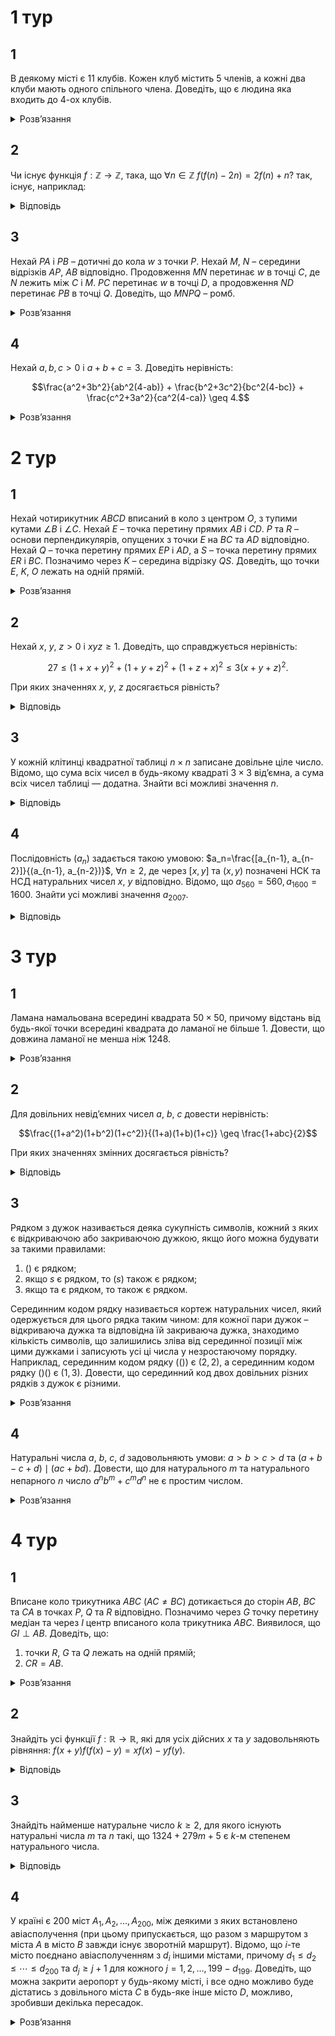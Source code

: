 # 1 тур
## 1
В деякому місті є 11 клубів. Кожен клуб містить 5 членів, а кожні два клуби мають одного спільного члена. Доведіть, що є людина яка входить до 4-ох клубів.
<details><summary>Розв’язання</summary>

Сформуємо табличку $A$ в якій рядки пронумеровані клубами, а стовпчики – членами. В клітинці $(i, j)$ стоїть число $a_{ij} = 1$, якщо людина $j$ входить до клубу $i$ і $a_{ij} = 0$ в протилежному випадку. Тоді в кожному рядку п’ять 1, і для кожних $(i, j)$ існує таке $k$, що $a_{ik} = a_{jk} = 1$. Тоді, в $A$ є 55 одиниць. Ми маємо довести, що існує стовпчик з чотирма одиницями. Без втрати загальності, припустимо, що $a_{1i} = 1$ для $i = \overline{1,5}$. Розглянемо _підтабличку_ $B$, що утворена з перших п’яти стовпчиків і останніх десяти рядків. Кожний рядок $B$ має хоча б одну одиничку, тому загалом в $B$ хоча б десять одиничок. Якщо є якийсь стовпчик з трьома одиничками, то задача розв’язана. Якщо ні, то кожний стовпчик містить по дві одинички і тому всі відповідні стовпчики таблички $A$ містять по три одинички. Розглядаючи решту таблички $A$ аналогічно приходимо до висновку, що всі стовпчики містять по три одинички. Але це неможливо, оскільки кількість одиничок в $A$ 55 не ділиться на 3.
</details>

## 2
Чи існує функція $f : \mathbb{Z} \to \mathbb{Z}$, така, що $\forall n \in \mathbb{Z}$ $f(f(n) - 2n) = 2f(n) + n$?
так, існує, наприклад:
<details><summary>Відповідь</summary>

$$f(n) =
\begin{cases}
-n, n \geq 0\\
-3n, n < 0
\end{cases}
$$
<details><summary>Розв’язання</summary>

Перевіримо що виписана функція задовольняє умові. Нехай $n > 0$. Тоді $f (f (n) − 2n) = f (−n) = 3n$ i $2 f (n) + n = 2n + n = 3n$. Нехай $n < 0$. Тоді $f (f (n) − 2n) = f (−5n) = −5n$ i $2 f (n) + n = −5n$. Нехай $n = 0$. Тоді $f (f (n) − 2n) = f (0) = 0$ i $2 f (n) + n = 0$.
</details></details>

## 3
Нехай $PA$ i $PB$ – дотичні до кола $w$ з точки $P$. Нехай $M$, $N$ – середини відрізків $AP$, $AB$ відповідно. Продовження $MN$ перетинає $w$ в точці $C$, де $N$ лежить між $C$ i $M$. $PC$ перетинає $w$ в точці $D$, а продовження $ND$ перетинає $PB$ в точці $Q$. Доведіть, що $MNPQ$ – ромб.
<details><summary>Розв’язання</summary>

Помітимо, що $AB \perp NP$. Тому $M$ – центр описаного кола $\triangle ANP$ і тому $MN = MP$ Також не важко побачити, що $MN \parallel PQ$. З теореми про січну і дотичну: $PM^2 = MA^2 = ME \cdot MC$. Тому $\frac{PM}{ME}=\frac{MC}{PM}$, а отже, трикутники $\triangle PME \sim \triangle CMP$. Тому $\angle MPE = \angle MCP$. Зрозуміло, що $O$, $A$, $P$, $B$ – лежать на одному колі. Розглянемо степінь точки $N$ відносно цього кола і кола $\omega$. Маємо $CN \cdot NE = AN \cdot NB = ON \cdot NP$. Тому $C$, $P$, $E$, $O$ також лежать на одному колі, і маємо $\angle ENP = \angle NCO$. Оскільки трикутники $\triangle PAN \sim \triangle POA$, то $\frac{PA}{PN} = \frac{PO}{PA}$. Тоді маємо $PN \cdot PO = PA^2 = PD \cdot PC$. Тому точки $C$, $D$, $N$, $O$ – лежать на одному колі, і отже $\angle QNP = \angle PCO$. Тепер можемо записати: $\angle QNP = \angle PCO = \angle PCM + \angle MCO = \angle MPE + \angle EPN = \angle MPN$. Тому $MP \parallel NQ$ i звідси легко отримати потрібне твердження.
</details>

## 4
Нехай $a, b, c > 0$ і $a + b + c = 3$. Доведіть нерівність:
```math
\frac{a^2+3b^2}{ab^2(4-ab)} + \frac{b^2+3c^2}{bc^2(4-bc)}  + \frac{c^2+3a^2}{ca^2(4-ca)}  \geq 4.
```
<details><summary>Розв’язання</summary>

Перепишемо нерівність у вигляді $A+ 3B \geq 4$, де $A = \frac{a^2}{ab^2(4-ab)} + \frac{b^2}{bc^2(4-bc)}  + \frac{c^2}{ca^2(4-ca)}$
ewline
$B = \frac{3}{ab^2(4-ab)} + \frac{c^2}{bc^2(4-bc)}  + \frac{a^2}{ca^2(4-ca)}$. Доведемо, що $A \geq 1$ i $B \geq 1$. З нерівності Коші-Буняковського: $\left(\frac{a^2}{ab^2(4-ab)} + \frac{b^2}{bc^2(4-bc)}  + \frac{c^2}{ca^2(4-ca)}\right)\left(\frac{4-ab}{a}+ \frac{4-bc}{b}+\frac{4-ca}{c}\right) \geq \left(\frac{1}{a}+\frac{1}{b}+\frac{1}{c}\right)^2$ і ми маємо $A \geq \frac{k^2}{4k-3}$ де $k = \frac{1}{a}+\frac{1}{b}+\frac{1}{c} \geq 3 $ за нерівністю Коші. Отже, $(k −1)(k − 3) \geq 0$ звідки $k^2 -4k+ 3 \geq 0$ i $\frac{k^2}{4k-3} \geq 1 \implies A \geq 1$. Аналогічно і для $B$: $\left(\frac{3}{ab^2(4-ab)} + \frac{c^2}{bc^2(4-bc)}  + \frac{a^2}{ca^2(4-ca)}\right)\left(\frac{4-ab}{a}+ \frac{4-bc}{b}+\frac{4-ca}{c}\right) \geq \left(\frac{1}{a}+\frac{1}{b}+\frac{1}{c}\right)^2$. І знову отримуємо $B \geq \frac{k^2}{4k-3} \geq 1$.
</details>

# 2 тур
## 1
Нехай чотирикутник $ABCD$ вписаний в коло з центром $O$, з тупими кутами $\angle B$ i $\angle C$. Нехай $E$ – точка перетину прямих $AB$ i $CD$. $P$ та $R$ – основи перпендикулярів, опущених з точки $E$ на $BC$ та $AD$ відповідно. Нехай $Q$ – точка перетину прямих $EP$ i $AD$, а $S$ – точка перетину прямих $ER$ i $BC$. Позначимо через $K$ – середина відрізку $QS$. Доведіть, що точки $E$, $K$, $O$ лежать на одній прямій.
<details><summary>Розв’язання</summary>

Позначимо через $O_1$ і $O_2$ центри описаних кіл навколо $\triangle AED$ та $\triangle BEC$ відповідно.

_**Лема.**_ Пряма $AE$, яка симетрична до висоти $AH \triangle ABC$ відносно бісектриси $AL$, проходить через центр описаного кола $O$.

Далі маємо $\angle BEP = 90^\circ - \angle PBE = 90^\circ - \angle EDA = \angle DER$. Тому за лемою, $O_1 \in EQ$, і аналогічно $O_2 \in ES$. Оскільки $\triangle EAD \sim \triangle ECB$, то $\frac{ES}{EO_1} = \frac{EQ}{EO_2}$. Тому, маємо що $\triangle EO_1O_2 \sim \triangle EQS$, а отже $O_1O_2 \parallel QS$. Тому, три точки $E$, $K$, $M$ лежать на одній прямій, де $M$ – середина відрізку $O_1O_2$.

Тепер доведемо, що $E$, $O$, $M$ лежать на одній прямій. Оскільки $O_1$ центр описаного кола навколо $\triangle AED$ і $O$ – центр кола описаного навколо $ABCD$, то $O_1O \perp AD$. А оскільки $EO_2 \perp AD$, то $O_1O \parallel EO$. Так само, оскільки $O_2$ центр описаного кола навколо $\triangle BEC$ і $O$ – центр кола описаного навколо $ABCD$, то $O_2O \parallel BC$. А оскільки $EO_1 \perp BC$, то $O_2O \parallel EO_1$. Отже, $OO_1EO_2$ – паралелограм і пряма $EO$ проходить через середину $M$ відрізка $O_1O_2$. Отже, $E$, $O$, $M$ лежать на одній прямій, звідки й випливає, що і точки $E$, $K$ $O$ також лежать на одній прямій. 
</details>

## 2
Нехай $x$, $y$, $z > 0$ і $xyz \geq 1$. Доведіть, що справджується нерівність:
```math
27 \leq (1 + x + y)^2 + (1 + y + z)^2 + (1 + z + x)^2 \leq 3(x + y + z)^2.
```
При яких значеннях $x$, $y$, $z$ досягається рівність?
<details><summary>Відповідь</summary>

Рівність досягається при $x = y = z = 1$.
<details><summary>Розв’язання</summary>

Доведемо ліву оцінку. Використовуючи опуклість функції $y = x^2$ отримаємо: $\left(\frac{3+2(x+y+z)}{3}\right)^2 = \left(\frac{(1+x+y)+(1+y+z) + (1+z+x)}{3} \right)^2 \leq \frac{(1+x+y)^2+(1+y+z)^2 + (1+z+x)^2}{3}$, далі скористаємось нерівностями між середніми $\frac{1}{3}(x+y+z) \ge \sqrt[3]{xyz}=1$, а тому $(1+x+y)^2+(1+y+z)^2 + (1+z+x)^2 \geq \frac{1}{3}(3+2(x+y+z))^2 \geq \frac{1}{3}(3+6)^2=27$. При цьому рівність виконується лише тоді, коли $1+x+y=1+y+z=1+z+x$, тобто при $x = y = z = 1$.

Доведемо праву оцінку. Після спрощення отримаємо: $$3+2(x^2+y^2+z^2)+2(xy+yz+zx)+4(x+y+z)\leq 3(x^2+y^2+z^2)+6(xy+yz+zx) \iff 3+4(x+y+z)\leq (x^2+y^2+z^2)+4(xy+yz+zx)\iff 3+4(x+y+z)\leq (x+y+z)^2+2(xy+yz+zx)$$. Позначимо $u=x+y+z\geq 3$ та $v=xy+yz+zx\geq 3$. Тоді треба довести, що $3+4u\leq u^2+2v \iff 7\leq (u-2)^2+2v$, яка очевидно виконується. Причому рівність досягається лише при $x = y = z = 1$.
</details></details>

## 3
У кожній клітинці квадратної таблиці $n \times n$ записане довільне ціле число. Відомо, що сума всіх чисел в будь-якому квадраті $3 \times 3$ від’ємна, а сума всіх чисел таблиці — додатна. Знайти всі можливі значення $n$.
<details><summary>Відповідь</summary>

Усі $n$, які не кратні 3.
<details><summary>Розв’язання</summary>

Якщо $n = 3k$, то усі таблицю можна розбити на $k^2$ менших таблиць розміром $3 \times 3$, що попарно не перетинаються. Оскільки сума у кожній частині від’ємна, то й сума чисел усієї таблиці також від’ємна.

Покажемо, що для усіх інших випадків подібні таблиці можна побудувати.

Нехай $n = 3k +1$, заповнимо таблицю, як це показано
||||||||
|-|-|-|-|-|-|-|
|a|a|a|a|a|a|a|
|a|-b|-b|a|-b|-b|a|
|a|-b|-b|a|-b|-b|a|
|a|a|a|a|a|a|a|
|a|-b|-b|a|-b|-b|a|
|a|-b|-b|a|-b|-b|a|
|a|a|a|a|a|a|a|

Логіка заповнення її при усіх таких $n$ зрозуміла. Зрозуміло, що ми вважаємо $a > 0$ та $b > 0$. Щоб виконувались умови задачі треба, щоб одночасно виконувались такі нерівності: $5a - 4b < 0$ (сума чисел у кожному з квадратів $3 \times 3$) та $((3k+1)^2-4k^2)a-4k^2b>0$ (сума чисел усієї таблиці). Тепер залишається знайти відповідні натуральні значення $a$, $b$. Зробимо перетворення другої нерівності: $(5k^2+ 6k +1)a > 4k^2b$, тому числа $a$, $b$ повинні задовольняти таку подвійну нерівність: $\frac{5}{4}a < b<\frac{5}{4}a+ \frac{6k +1}{4k^2}a$. Якщо вибрати $a$ таким, щоб $frac{6k +1}{4k^2}a > 1$, тоді між числами $\frac{5}{4}a$ та $\frac{5}{4}a+ \frac{6k +1}{4k^2}a$ точно є принаймні одне ціле число, яке ми і виберемо в якості $b$.

Повністю аналогічно розглянемо випадок $n = 3k + 2$. Заповнення таблиці показане
|||||||||
|-|-|-|-|-|-|-|-|
|a|a|a|a|a|a|a|a|
|a|a|a|a|a|a|a|a|
|a|a|-b|a|a|-b|a|a|
|a|a|a|a|a|a|a|a|
|a|a|a|a|a|a|a|a|
|a|a|-b|a|a|-b|a|a|
|a|a|a|a|a|a|a|a|
|a|a|a|a|a|a|a|a|

Сума чисел у кожному квадраті $3 \times 3$ дорівнює $8a - b$, а сума чисел усієї таблиці складає $((3k + 2)^2-k^2)a -k^2b$, таким чином повинно, щоб виконувались такі умови: $8a<,b<8a+\frac{12k+4}{k^2}a$. Залишається лише підібрати таке ціле $a$, для якого $\frac{12k+4}{k^2}a > 1$, то шукане $b$ – це ціле число, що буде розташоване між числами $8a$ та $8a + \frac{12k+4}{k^2}a$.
</details></details>

## 4
Послідовність $(a_n)$ задається такою умовою: $a_n=\frac{[a_{n-1}, a_{n-2}]}{(a_{n-1}, a_{n-2})}$, $\forall n \geq 2$, де через $[x, y]$ та $(x, y)$ позначені НСК та НСД натуральних чисел $x$, $y$ відповідно. Відомо, що $a_{560} = 560, a_{1600} = 1600$. Знайти усі можливі значення $a_{2007}$.
<details><summary>Відповідь</summary>

$a_{2007} = 140$
<details><summary>Розв’язання</summary>

Дослідимо поведінку послідовності взагалі. Зазначимо, що достатньо розглянути її поведінку при степенях простих чисел. Маємо, що $\frac{|p^a,p^b}{(p^a, p^b)} = \frac{p^{\max\{a,b\}}}{p^{\min\{a,b\}}}$. Тобто кожний простий множник породжує послідовність відповідних степенів, тобто ми маємо, що показники задовольняють умову $b_n = |b_{n-1} - b_{n-2}| \forall n \geq 2$. Легко побачити, що у такої послідовності або усі її члени парні, або їх парність циклічно змінюється таким чином: парне–непарне–непарне. Таким чином $b_{n+3}$ та $b_n$ мають однакову парність, також побачимо, що $b_{n+3} \leq b_n \forall n$.

Тепер розглянемо задані числа. Для простого дільника 7 маємо, що $b_{560} = 1$, $b_{1600} = 0$. Оскільки $1601 \equiv 560 \pmod{3}$, то $b_{1601} = 1$, тоді $b_{1602} = |1 - 0| = 1$, і оскільки $1602 \equiv 2007 \pmod{3}$, то $b_{2007} = 1$, тобто у розкладі $a_{2007}$ на прості множники там міститься $7^1$.

Для простого дільника 5 повністю аналогічно $b_{560} = 1$, $b_{1600} = 2$, тому $b_{1601} = 1$ і $b_{1602} = 1 \implies b_{2007} = 1$, і маємо, що є множник $5^1$.

Залишився простий дільник 2. $b_{560} = 4$, $b_{1600} = 6$. Дослідимо можливе значення числа $b_{1601}$. Воно повинно мати однакову парність з числом $b_{560} = 4$ та не перевищувати його. Можливі варіанти для нього 0, 2, 4. Якщо припустити, що $b_{1601} = 0$, то два сусідніх члена послідовності $(b_n)$ кратні 6, а тому на 6 повинні ділитьсь усі члени цієї послідовності включаючи й $b_{560} = 4$, що не вірно. Якщо припустити, що $b_{1601} = 2$, то два послідовних члена послідовності парні, звідки й усі послідовність повинна складатись з парних членів. Якщо поділити усю цю послідовність на 2, то ми одержимо, що одержана послідовність задовольняє аналогічну умову. Тоді ми одержимо, що $b_{560} \rightarrow 2$, а $b_{1601} \rightarrow 1$, а це суперечить доведеній властивості циклічності парності її членів. Залишається випадок $b_{1601} = 4$, легко показати, що відповідна послідовність існує. Тоді послідовно обчислюючи, будемо мати $b_{1602} = 6 - 4 = 2$, $b_{1603} = 4 - 2 = 2$, $b_{1604} = 2 - 2 = 0$, $b_{1605} = 2 - 0 = 2$ і ми маємо таку циклічність: $(2,0,2)$. З подільності на 3 відповідних індексів ми одержимо, що $b_{2007} = 2$.

Таким чином шукане число $a_{2007} = 7 \cdot 5 \cdot 2^2 = 140$.
</details></details>

# 3 тур
## 1
Ламана намальована всередині квадрата $50 \times 50$, причому відстань від будь-якої точки всередині квадрата до ламаної не більше 1. Довести, що довжина ламаної не менша ніж 1248.
<details><summary>Розв’язання</summary>

Позначимо цю ламану $A_1A_2\ldots A_n$. Нехай її довжина $L$, $\Gamma$ – фігура, котру затирає круг одиничного радіусу, центр якого пробігає по ламаній $A_1A_2\ldots A_n$, $S(\Gamma)$ – площа цієї фігури. Тоді $2500 \leq S(\Gamma) \leq \pi + 2A_1A_2 + 2A_2A_3 + \ldots + 2A_{n-1}A_n = \pi + 2L$. Тому й маємо, що $L > 1248$.

В якості обґрунтування покажемо на прикладі двох ланок ламаної, що дійсно така оцінка має місце. Межа відповідної фігури $\Gamma$ складається з дуг $\gamma_1$, $\gamma_2$ та $E_1C_2$ і відрізків $E_1C_1$, $C_2E_2$, $D_2F_2$, та $F_2B_1$, де $F_2 = B_1D_1 \cap B_2D_2$. Відповідно й площу $S(\Gamma)$ можна розрізати на дрібні частини. Порівняємо її з $S$ – сумою площ прямокутників $C_1B_1D_1E_1$, $C_2B_2D_2E_2$ і двох півкіл, обмежених дугами $\gamma_1$, $\gamma_2$. Остання визначається сумою $\pi + 2A_1A_2 + 2A_1A_2$. Якщо виключити спільні частини $S$ і $S(\Gamma)$, то $S - S(\Gamma) = S_{A_2B_2F_2D_1} - S_{E_1A_2C_2}$ (різниця площ чотирикутника і сектора). Оскільки площі секторів $S_{A_2B_2D_1} = S_{E_1A_2C_2}$, то $S - S(\Gamma) > 0$. При збільшенні кількості лунок ламаної нерівність не зміниться.
</details>

## 2
Для довільних невід’ємних чисел $a$, $b$, $c$ довести нерівність: 
```math
\frac{(1+a^2)(1+b^2)(1+c^2)}{(1+a)(1+b)(1+c)} \geq \frac{1+abc}{2}
```
При яких значеннях змінних досягається рівність?
<details><summary>Відповідь</summary>

Рівність досягається при $a=b=c=1$. 
<details><summary>Розв’язання</summary>

Оскільки ∀ $t \in \mathbb{R}$ $(1 + t^3)(1 + t)^3 + (1 - t^3)(1 - t)^3 = 1+3t+3t^2+2t^3+3t^4+3t^5+t^6 - (1-3t+3t^2--2t^3+3t^4-3t^5+t^6) = 2+6t^2+6t^4+2t^6 = 2(1 + t^2)^3$. Тому $2(1 + t^2)^3 \geq (1 + t^3)(1 + t)^3$ і рівність досягається лише при умові $t = 1$. Зокрема, при $t \geq 0$ $\frac{2(1 + t^2)^3}{(1 + t)^3} \geq 1 + t^3 \iff \sqrt[3]{2}\frac{1 + t^2}{1 + t} \geq \sqrt[3]{1 + t^3}$. Застосуємо цю нерівність для кожного з множників:
$$
\frac{2(1 + a^2)(1 + b^2)(1 + c^2)}{(1 + a)(1 + b)(1 + c)} \geq \sqrt[3]{(1 + a^3)(1 + b^3)(1 + c^3)} = \sqrt[3]{1 + a^3 + b^3 + c^3 + a^3b^3 + b^3c^3 + c^3a^3 + a^3b^3c^3} \geq \\ \sqrt[3]{1+3abc+3a^2b^2c^2+a^3b^3c^3} =  \sqrt[3]{(1 + abc)^3} = 1+abc.
$$
</details></details>

## 3
Рядком з дужок називається деяка сукупність символів, кожний з яких є відкриваючою або закриваючою дужкою, якщо його можна будувати за такими правилами:
1. () є рядком;
2. якщо $s$ є рядком, то $(s)$ також є рядком;
3. якщо та є рядком, то також є рядком.

Серединним кодом рядку називається кортеж натуральних чисел, який одержується для цього рядка таким чином: для кожної пари дужок – відкриваюча дужка та відповідна їй закриваюча дужка, знаходимо кількість символів, що залишились зліва від серединної позиції між цими дужками і записують усі ці числа у незростаючому порядку. Наприклад, серединним кодом рядку (()) є $(2, 2)$, а серединним кодом рядку ()() є $(1,3)$. Довести, що серединний код двох довільних різних рядків з дужок є різними.
<details><summary>Розв’язання</summary>

Зрозуміло, що можна розглядати два рядки однакової довжини, оскільки при різних довжинах і серединний код має різні довжини. Доведемо твердження індукцією по довжині. Випадок довжини 2 – очевидний. Нехай $s$ та $t$ — два рядки дужок однакової довжини. Розглянемо для обох з них найпершу відкриваючу дужку у рядку з дужок та відповідну їй закриваючу дужку, назвемо цей шматок слова вставкою. Перший та останній символ такої вставки – це ті самі відкриваючи та закриваючи дужки. 

Якщо вставка для $s$ та $t$ мають різну довжину $2k$, та  $2l$ відповідно, нехай $k < l$. Розглянемо перші $k$ символів серединного коду кожного з рядків. Нехай у рядку $s$ відкриваючі дужки займають позиції $a_1, \ldots, a_k$, відповідні їм закриваючі дужки мають позиції $b_1, \ldots, b_k$. Число, яке не попадає у серединний код, що відповідає $i$-й парі дужок — це число: $\frac{1}{2}(a_i + b_i - 1)$. Оскільки $s$ має довжину $2k$, числа $a_1, \ldots, a_k$, $b_1, \ldots, b_k$ — це перестановка чисел $1, 2, \ldots, 2k$. Тому сума усіх чисел серединного коду є: $\sum_{i=1}^k \frac{a_i + b_i - 1}{2} = \frac{1 + 2 + \ldots + 2k}{2} - \frac{k}{2}$. Для рядка $t$ сума $k$ найменших чисел серединного коду більша від цього. Інакше, сума менших $k$ відповідних пар дужок повинна дорівнювати $1 + 2 + \ldots + 2k$, тому вони повинні містити усі дужки серед перших $2k$, звідки $k \leq l$ — суперечність. Таким чином, їхні серединні коди різні.

Якщо ж обидві вставки мають однакову довжину $2k$, то частина рядка між першою дужкою, що відкривається, та останньою, що закривається — також є рядком з дужками. Оскільки $s \neq t$, то або перша частина, або друга частина рядків є різними, тому й серединні коди також будуть різними. Це зрозуміло, що у першій частині усі серединні символи менші від $2k$, а у другій частині слова — більші, тому твердження доведено.
</details>

## 4
Натуральні числа $a$, $b$, $c$, $d$ задовольняють умови: $a > b > c > d$ та $(a + b - c + d)\mid (ac + bd)$. Довести, що для натурального $m$ та натурального непарного $n$ число $a^nb^m + c^md^n$ не є простим числом.
<details><summary>Розв’язання</summary>

Позначимо $N = a + b - c + d > 1$. З умов задачі $a + b \equiv c - d \pmod{N}$, тому можемо записати: $ab + cd = c(a + b) - b(c - d) \equiv (a + b)(c - b) \pmod{N}$, тому $N \mid (a + b)(b - c)$.

Оскільки $a + b - N = c - d > 0$ та $a + b - 2N = 2c - b - a - 2d < 0$ ми маємо, що $(a + b)$ не ділиться на $N$, тому НСД$(N,b-c) > 1$, тобто існує просте число $p$: $p\mid N$ та $p \mid (b - c)$. Але тоді з рівності $a + d \equiv c - b \pmod{N}$ маємо, що $p\mid (a + d)$, томи ми маємо такі рівності: $b \equiv c \pmod{p}$, $a \equiv -d \pmod{p} \implies b^m \equiv c^m \pmod{p}$, $a^n \equiv -d^n \pmod{p}$ (оскільки $n$ – непарне). Тому вираз $a^n b^m + c^m d^n$ ділиться на $p$, що й треба було довести.
></details>

# 4 тур
## 1
Вписане коло трикутника $ABC$ ($AC \neq BC$) дотикається до сторін $AB$, $BC$ та $CA$ в точках $P$, $Q$ та $R$ відповідно. Позначимо через $G$ точку перетину медіан та через $I$ центр вписаного кола трикутника $ABC$. Виявилося, що $GI \perp AB$. Доведіть, що:
1. точки $R$, $G$ та $Q$ лежать на одній прямій;
2. $CR = AB$.
<details><summary>Розв’язання</summary>

1. Проведемо через точку $G$ пряму $\ell \parallel AB$. Нехай пряма $\ell$ перетинає сторони $BC$ та $CA$ трикутника у точках $K$ та $N$. Пряма $GI$ є серединним перпендикуляром до відрізка $NK$. Так як $CI$ - бісектриса, то точка $I$ має лежати на описаному колі $\triangle NKC$ (як точка перетину бісектриси та серединного перпендикуляра). Але тоді точки $P$, $G$ та $Q$ є основами перпендикулярів, опущених з точки, що лежить на описаному колі, на сторони трикутника $\triangle NKC$. Ці точки лежать на прямій Сімпсона для $\triangle NKC$ та точки $I$.
2. Нехай $CI$ перетинає описане коло $\triangle ABC$ в точці $L$. Середини відрізків $AB$ та $CI$ - $M$ та $S$ відповідно. З умови $GI \perp AB$ випливає, що $GL \parallel ML \implies CI:IL=CG:GM=2:1$. Оскільки трикутники $\triangle CRS$ та $\triangle ABL$ – рівнобедрені, то $CS=\frac{1}{2}CI=IL=BL$. Крім того, $\angle RCS$ дорівнює половині дуги $AL$ і дорівнює $\angle ABL$. Тому $\triangle CRS = \triangle ABL$, а значить, $CR=AB$.
</details>

## 2
Знайдіть усі функції $f : \mathbb{R} \to \mathbb{R}$, які для усіх дійсних $x$ та $y$ задовольняють рівняння: $f(x + y)f(f(x)-y) = xf(x)-yf(y)$.
<details><summary>Відповідь</summary>

$f(x) \equiv x$ або $f(x) = \begin{cases} a, x = 0 \\ 0, x \not = 0 \end{cases}$, де $a$ – довільне дійсне число.
<details><summary>Розв’язання</summary>

Нехай $f(0) = a$. Підставимо у рівняння $x = y = 0$, що дає $f(0)f(a) = 0$, звідки $f(0) = 0$ або $f(a) = 0$. Так як у першому випадку буде $a = f(0) = 0$, то в обох випадках виконується $f(a) = 0$.

Нехай $t$ — довільне дійсне число. Підставимо $x = 0, y = t$, отримаємо
```math
f(t)f(a - t) = -tf(t) \tag{1}
```
звідки $f(t) = 0$ або $f(a - t) = -t$. Отже, якщо $u \neq 0$ та $f(u) \neq 0$, то $f(a - u) = u \neq 0$. Підставимо $t = a - u$ та отримаємо $f(u) = u - a$. Отже, для кожного $u \neq 0$ залишається 2 можливості:
```math
f(u) = 0 \quad \text{або} \quad f(u) = u - a.\tag{2}
```
Розглянемо спочатку випадок, коли $f(u) = 0$ виконується для всіх $u \neq 0$. Покажемо, що всі такі функції задовольняють початкове рівняння. Якщо $a = 0$, то функція $f(x) \equiv 0$ задовольняє рівність. Нехай $a = f(0) \neq 0$. Тоді для всіх дійсних $x$ маємо $xf(x) = 0$, а значить права частина рівняння в умові є нулем. Ліва частина може не дорівнювати нулю лише в єдиному випадку — коли $x + y = 0$ та $f(x) - y = 0$. Але ці дві рівності не можуть виконуватись одночасно: якщо $x = y = 0$, то $f(0) - 0 = a \neq 0$. Якщо ж $x \neq 0$, то $f(x) - y =-y= x \neq 0$. Отже, ліва частина рівності завжди дорівнює нулю, і знайдена функція є розв’язком.

Далі розглянемо випадок, коли $f(u) \neq 0$ для деякого $u \neq 0$. Позначимо таке $u$ через $b$. Підставимо у рівняння $x = a$, $y = -b$ та отримаємо $f(a - b)f(b) = bf(-b)$, але з (1) випливає $f(b)f(a - b) = -bf(b)$, тобто, завдяки $b \neq 0$, маємо $f(-b) = -f(b) \neq 0$.

Завдяки (2) $f(b) = b - a$ та $f(-b) = -b - a$. Так як $f(-b) = -f(b)$, то має бути $a = 0$, і $f(b) = b$. Покажемо, що в такому випадку рівність $f(x) = x$ виконується для всіх $x$. Припустимо, що існує $c$, для якого $f(c) \neq c$. Так як $f(0) = a = 0$, то $c \neq 0$. Але тоді з (2) випливає, що $f(c)=0$. Підставимо у початкове рівняння $x = b$ та $y = c$ та отримаємо
```math
f(b + c)f(b - c) = b^2. \tag{3}
```
Так як $b \neq 0$, то має бути $f(b + c) \neq 0$ та $f(b - c) \neq 0$. Але з (2) для $b - c$ та $b + c$ випливає, що $f(b + c) = b + c$ та $f(b - c) = b - c$, і через це $f(b + c)f(b - c) = b^2 - c^2$. Порівнявши цю рівність з (3) бачимо, що $c=0$, що також неможливо.  

Отже, для усіх $x$ $f(x) = x$ і залишається зробити перевірку. Неважко бачити, що така функція задовольняє початкове рівняння.
</details></details>

## 3
Знайдіть найменше натуральне число $k \geq 2$, для якого існують натуральні числа $m$ та $n$ такі, що $1324 + 279m + 5$ є $k$-м степенем натурального числа.
<details><summary>Відповідь</summary>

$k = 3$
<details><summary>Розв’язання</summary>

Помітимо, що при $m = 1$ та $n = 3$ значення виразу дорівнює $1324 + 279 \cdot 1 + 5^3 = 1728 = 12^3$, тобто шукане значення $k$ може бути $2$ або $3$. Покажемо, що рівняння: $1324 + 279m + 5^n = x^2$ не має розв’язків у натуральних числах для інших випадків.

Припустимо протилежне. Якщо $3 \not\mid x$, то: $1 + 5^n \equiv 1 \pmod{3}$, що неможливо. Отже, $3\mid x$ і тому $1+5^n\equiv 0 \pmod{9}$. З цього випливає, що $n \equiv 3 \pmod{6}$, і, зокрема, що $3\mid n$. Нехай $n=3t$, тоді $5^n = (5^3)^t = 125^t$. Серед дільників числа $125-1=124$ є просте число 31, розглянемо рівняння за цим модулем. $5^n \equiv 125^t\equiv 1 \pmod{31}$, а значить має бути $x^2 \equiv 22+0+1=23 23 \pmod{31}$. Покажемо, що $23$ не є квадратом за модулем 31. Маємо: $НСД(x, 31) = 1$ і за малою теоремою Ферма $1 \equiv x^{30} \equiv 23^{15} \pmod{31}$. Але, з іншого боку, $23^{15} \equiv -1 \pmod{31}$, що й дає протиріччя.
</details></details>

## 4
У країні є 200 міст $A_1, A_2,\ldots, A_{200}$, між деякими з яких встановлено авіасполучення (при цьому припускається, що разом з маршрутом з міста $A$ в місто $B$ завжди існує зворотній маршрут). Відомо, що $i$-те місто поєднано авіасполученням з $d_i$ іншими містами, причому $d_1 \leq d_2 \leq \cdots \leq d_{200}$ та $d_j \geq j +1$ для кожного $j = 1, 2, \ldots, 199-d_{199}$. Доведіть, що можна закрити аеропорт у будь-якому місті, і все одно можливо буде дістатись з довільного міста $C$ в будь-яке інше місто $D$, можливо, зробивши декілька пересадок.
<details><summary>Розв’язання</summary>

Позначимо не закриті аеропорти через $B_1, \ldots, B_{199}$, де $B_i = A_i$ для $i = 1, \ldots, k-1$, та $B_i=A_{i+1}$ для $i = k+1, \ldots, 200$. Позначимо число авіаліній, що виходять з $B_i$, через $d_i'$. Зрозуміло, що $d_i' \geq d_i -1$ для всіх $i = 1, \ldots, 199$. Без втрати загальності припустимо: $d_1' \leq d_2' \leq \ldots \leq d_{199}'$.

Позначимо через $X$ множину міст, до яких можна дістатись з $B_{199}$ (можливо, з пересадками, включаючи саме місто $B_{199}$) після закриття $A_k$. Зрозуміло, що $x=|X|\geq d_{199}'+1 \geq d_{199}$. Припустимо, що існують міста, до яких дістатись з $B_{199}$ неможливо (вони не входять в $X$). Позначимо множину таких міст через $Y$, і нехай $B_u$ - місто з найбільшим індексом в $Y$. Зрозуміло, що $|Y| = 199 - x$ та $u \geq 199-x$. Так як $199-x\leq 199-d_{199}$, то за умовою $d_{199-x}\geq 199-x+1$, отже $d_u'+1 \geq d_{199-x}' \geq d_{199-x}-1\geq(199-x+1)-1=199-x$. Тобто $|Y|\geq d_u'+1=200-1$ – протиріччя.
</details></details>
